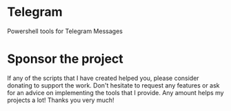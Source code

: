 # Telegram
Powershell tools for Telegram Messages
# Sponsor the project
If any of the scripts that I have created helped you, please consider donating to support the work.
Don't hesitate to request any features or ask for an advice on implementing the tools that I provide.
Any amount helps my projects a lot! Thanks you very much!
